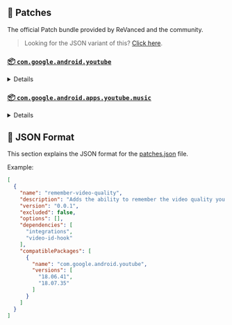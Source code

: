 ## 🧩 Patches

The official Patch bundle provided by ReVanced and the community.

> Looking for the JSON variant of this? [Click here](patches.json).

### [📦 `com.google.android.youtube`](https://play.google.com/store/apps/details?id=com.google.android.youtube)
<details>

| 💊 Patch | 📜 Description | 🏹 Target Version |
|:--------:|:--------------:|:-----------------:|
| `client-spoof` | Spoofs the YouTube client to prevent playback issues. | 18.07.35 |
| `custom-branding-icon-afn-blue` | Changes the YouTube launcher icon (Afn / Blue). | 18.07.35 |
| `custom-branding-icon-afn-red` | Changes the YouTube launcher icon (Afn / Red). | 18.07.35 |
| `custom-branding-icon-revancify` | Changes the YouTube launcher icon (Revancify). | 18.07.35 |
| `custom-branding-name` | Changes the YouTube launcher name to your choice (defaults to ReVanced Extended). | 18.07.35 |
| `custom-seekbar-color` | Change seekbar color in dark mode. | 18.07.35 |
| `custom-video-speed` | Adds more video speed options. | 18.07.35 |
| `default-video-quality` | Adds ability to set default video quality settings. | 18.07.35 |
| `default-video-speed` | Adds ability to set default video speed settings. | 18.07.35 |
| `disable-haptic-feedback` | Disable haptic feedback when swiping. | 18.07.35 |
| `enable-external-browser` | Open url outside the app in an external browser. | 18.07.35 |
| `enable-minimized-playback` | Enables minimized and background playback. | 18.07.35 |
| `enable-old-layout` | Spoof the YouTube client version to use the old layout. | 18.07.35 |
| `enable-old-quality-layout` | Enables the original quality flyout menu. | 18.07.35 |
| `enable-open-links-directly` | Skips over redirection URLs to external links. | 18.07.35 |
| `enable-seekbar-tapping` | Enables tap-to-seek on the seekbar of the video player. | 18.07.35 |
| `enable-tablet-miniplayer` | Enables the tablet mini player layout. | 18.07.35 |
| `enable-wide-searchbar` | Replaces the search icon with a wide search bar. This will hide the YouTube logo when active. | 18.07.35 |
| `force-premium-heading` | Forces premium heading on the home screen. | 18.07.35 |
| `force-vp9-codec` | Forces the VP9 codec for videos. | 18.07.35 |
| `header-switch` | Add switch to change header. | 18.07.35 |
| `hide-auto-captions` | Hide captions from being automatically enabled. | 18.07.35 |
| `hide-auto-player-popup-panels` | Hide automatic popup panels (playlist or live chat) on video player. | 18.07.35 |
| `hide-autoplay-button` | Hides the autoplay button in the video player. | 18.07.35 |
| `hide-button-container` | Adds the options to hide action buttons under a video. | 18.07.35 |
| `hide-captions-button` | Hides the captions button in the video player. | 18.07.35 |
| `hide-cast-button` | Hides the cast button in the video player. | 18.07.35 |
| `hide-channel-watermark` | Hides creator's watermarks on videos. | 18.07.35 |
| `hide-collapse-button` | Hides the collapse button in the video player. | 18.07.35 |
| `hide-comment-component` | Adds options to hide comment component under a video. | 18.07.35 |
| `hide-create-button` | Hides the create button in the navigation bar. | 18.07.35 |
| `hide-crowdfunding-box` | Hides the crowdfunding box between the player and video description. | 18.07.35 |
| `hide-email-address` | null | 18.07.35 |
| `hide-endscreen-cards` | Hides the suggested video cards at the end of a video in fullscreen. | 18.07.35 |
| `hide-endscreen-overlay` | Hide endscreen overlay on swipe controls. | 18.07.35 |
| `hide-filmstrip-overlay` | Hide flimstrip overlay on swipe controls. | 18.07.35 |
| `hide-floating-microphone` | Hide the floating microphone button above the keyboard. | 18.07.35 |
| `hide-flyout-panel` | Adds options to hide player settings flyout panel. | 18.07.35 |
| `hide-fullscreen-buttoncontainer` | Hides the button containers in fullscreen. | 18.07.35 |
| `hide-fullscreen-panels` | Hides video description and comments panel in fullscreen view. | 18.07.35 |
| `hide-general-ads` | Hooks the method which parses the bytes into a ComponentContext to filter components. | 18.07.35 |
| `hide-info-cards` | Hides info-cards in videos. | 18.07.35 |
| `hide-live-chat-button` | Hides the live chat button in the video player. | 18.07.35 |
| `hide-mix-playlists` | Removes mix playlists from home feed and video player. | 18.07.35 |
| `hide-next-prev-button` | Hides the next prev button in the player controller. | 18.07.35 |
| `hide-pip-notification` | Disable pip notification when you first launch pip mode. | 18.07.35 |
| `hide-player-button-background` | Hide player button background. | 18.07.35 |
| `hide-player-overlay-filter` | Remove the dark filter layer from the player's background. | 18.07.35 |
| `hide-seekbar` | Hides the seekbar. | 18.07.35 |
| `hide-shorts-button` | Hides the shorts button in the navigation bar. | 18.07.35 |
| `hide-shorts-component` | Hides other Shorts components. | 18.07.35 |
| `hide-snackbar` | Hides the snackbar action popup. | 18.07.35 |
| `hide-startup-shorts-player` | Disables playing YouTube Shorts when launching YouTube. | 18.07.35 |
| `hide-stories` | Hides YouTube Stories shelf on the feed. | 18.07.35 |
| `hide-suggested-actions` | Hide the suggested actions bar inside the player. | 18.07.35 |
| `hide-time-stamp` | Hides the time counter above the seekbar. | 18.07.35 |
| `hide-tooltip-content` | Hides the tooltip box that appears on first install. | 18.07.35 |
| `hide-video-ads` | Removes ads in the video player. | 18.07.35 |
| `layout-switch` | Tricks the dpi to use some tablet/phone layouts. | 18.07.35 |
| `materialyou` | Enables MaterialYou theme for Android 12+ | 18.07.35 |
| `microg-support` | Allows YouTube ReVanced to run without root and under a different package name with Vanced MicroG. | 18.07.35 |
| `optimize-resource` | Removes duplicate resources from YouTube. | 18.07.35 |
| `overlay-buttons` | Add overlay buttons for ReVanced Extended. | 18.07.35 |
| `patch-options` | Create an options.toml file. | all |
| `return-youtube-dislike` | Shows the dislike count of videos using the Return YouTube Dislike API. | 18.07.35 |
| `settings` | Applies mandatory patches to implement ReVanced settings into the application. | 18.07.35 |
| `sponsorblock` | Integrates SponsorBlock which allows skipping video segments such as sponsored content. | 18.07.35 |
| `swipe-controls` | Adds volume and brightness swipe controls. | 18.07.35 |
| `theme` | Applies a custom theme (default: amoled). | 18.07.35 |
| `translations` | Add Crowdin translations for YouTube. | 18.07.35 |
</details>

### [📦 `com.google.android.apps.youtube.music`](https://play.google.com/store/apps/details?id=com.google.android.apps.youtube.music)
<details>

| 💊 Patch | 📜 Description | 🏹 Target Version |
|:--------:|:--------------:|:-----------------:|
| `background-play` | Enables playing music in the background. | all |
| `client-spoof-music` | Spoofs the YouTube Music client. | all |
| `custom-branding-music-afn-blue` | Changes the YouTube Music launcher icon (Afn / Blue). | all |
| `custom-branding-music-afn-red` | Changes the YouTube Music launcher icon (Afn / Red). | all |
| `custom-branding-music-revancify` | Changes the YouTube Music launcher icon to your choice (Revancify). | all |
| `enable-black-navbar` | Sets the navigation bar color to black. | all |
| `enable-color-match-player` | Matches the fullscreen player color with the minimized one. | all |
| `enable-force-minimized-player` | Permanently keep player minimized even if another track is played. | all |
| `enable-force-shuffle` | Enable force shuffle even if another track is played. | all |
| `enable-opus-codec` | Enable opus codec when playing audio. | all |
| `enable-tablet-mode` | Enable landscape mode on phone. | all |
| `enable-zen-mode` | Adds a grey tint to the video player to reduce eye strain. | all |
| `exclusive-audio-playback` | Enables the option to play music without video. | all |
| `hide-compact-header` | Hides the music category bar at the top of the homepage. | all |
| `hide-get-premium` | Removes all "Get Premium" evidences from the avatar menu. | all |
| `hide-music-ads` | Removes ads in the music player. | all |
| `hide-music-cast-button` | Hides the cast button in the video player and header | all |
| `hide-taste-builder` | Removes the "Tell us which artists you like" card from the home screen. | all |
| `hide-upgrade-button` | Removes the upgrade tab from the pivot bar. | all |
| `minimized-playback-music` | Enables minimized playback on Kids music. | all |
| `music-microg-support` | Allows YouTube Music ReVanced to run without root and under a different package name. | all |
| `music-settings` | Adds settings for ReVanced to YouTube Music. | all |
| `optimize-resource-music` | Remove unnecessary resources. | all |
| `patch-options` | Create an options.toml file. | all |
| `translations-music` | Add Crowdin translations for YouTube Music. | all |
</details>



## 📝 JSON Format

This section explains the JSON format for the [patches.json](patches.json) file.

Example:

```json
[
  {
    "name": "remember-video-quality",
    "description": "Adds the ability to remember the video quality you chose in the video quality flyout.",
    "version": "0.0.1",
    "excluded": false,
    "options": [],
    "dependencies": [
      "integrations",
      "video-id-hook"
    ],
    "compatiblePackages": [
      {
        "name": "com.google.android.youtube",
        "versions": [
          "18.06.41",
          "18.07.35"
        ]
      }
    ]
  }
]
```